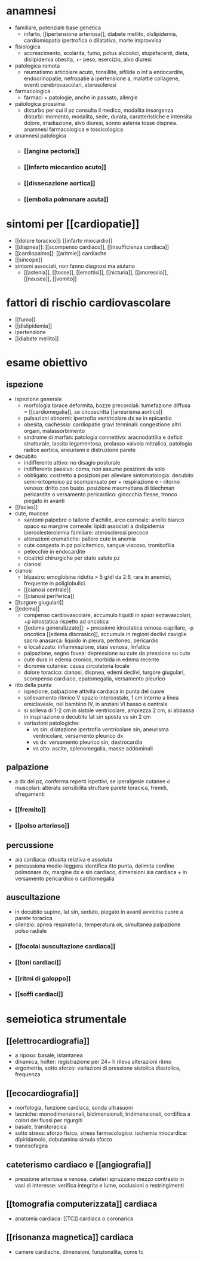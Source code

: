 # anamnesi
- familiare, potenziale base genetica
	- infarto, [[ipertensione arteriosa]], diabete mellito, dislipidemia, cardiomiopatia ipertrofica o dilatativa, morte improvvisa
- fisiologica
	- accrescimento, scolarita, fumo, potus alcoolici, stupefacenti, dieta, dislipidemia obesita, +- peso, esercizio, alvo diuresi
- patologica remota
	- reumatismo articolare acuto, tonsillite, sifilide o inf a endocardite, endocrinopatie, nefropatie a ipertensione a, malattie collagene, eventi cerebrovascolari, aterosclerosi
- farmacologica
	- farmaci = patologie, anche in passato, allergie
- patologica prossima
	- disturbo per cui il pz consulta il medico, modalita insorgenza disturbi: momento, modalita, sede, durata, caratteristiche e intensita dolore, irradiazione, alvo diuresi, sonno astenia tosse dispnea. anamnesi farmacologica e tossicologica
- anamnesi patologica
	- ### [[angina pectoris]]
	- ### [[infarto miocardico acuto]]
	- ### [[dissecazione aortica]]
	- ### [[embolia polmonare acuta]]

# sintomi per [[cardiopatie]]
- [[dolore toracico]]: [[infarto miocardio]]
- [[dispnea]]: [[scompenso cardiaco]], [[insufficienza cardiaca]]
- [[cardiopalmo]]: [[aritmie]] cardiache
- [[sincope]]
- sintomi associati, non fanno diagnosi ma aiutano
	- [[astenia]], [[tosse]], [[emottisi]], [[nicturia]], [[anoressia]], [[nausea]], [[vomito]] 

# fattori di rischio cardiovascolare
- [[fumo]]
- [[dislipidemia]]
- ipertensione
- [[diabete mellito]]

# esame obiettivo
## ispezione
- ispezione generale
	- morfologia torace deformita, bozze precordiali: tumefazione diffusa = [[cardiomegalia]], se circoscritta [[aneurisma aortico]]
	- pulsazioni abnormi: ipertrofia ventricolare dx se in epicardio
	- obesita, cachessia: cardiopatie gravi terminali: congestione altri organi, malassorbimento
	- sindrome di marfan: patologia connettivo: aracnodattilia e deficit strutturale, lassita legamentosa, prolasso valvola mitralica, patologia radice aortica, aneurismi e distruzione parete
- decubito
	- indifferente attivo: no disagio posturale
	- indifferente passivo: coma, non assume posizioni da solo
	- obbligato: costretto a posizioni per alleviare sintomatologia: decubito semi-ortopnoico pz scompensato per + respirazione e - ritorno venoso: dritto con busto. posizione maomettana di blechman pericardite o versamento pericardico: ginocchia flesse, tronco piegato in avanti
- [[facies]]
- cute, mucose
	- xantomi palpebre o tallone d'achille, arco corneale: anello bianco opaco su margine corneale: lipidi associati a dislipidemia ipercolesterolemia familiare: aterosclerosi precoce
	- alterazioni cromatiche: pallore cute in anemia
	- cute congesta in pz policitemico, sangue viscoso, trombofilia
	- petecchie in endocardite
	- cicatrici chirurgiche per stato salute pz
	- cianosi
- cianosi
	- bluastro: emoglobina ridotta > 5 g/dl da 2.6, rara in anemici, frequente in poliglobulici
	- [[cianosi centrale]]
	- [[cianosi periferica]]
- [[turgore giugulari]]
- [[edema]]
	- compenso cardiovascolare, accumulo liquidi in spazi extravascolari, +p idrostatica rispetto ad oncotica
	- [[edema generalizzato]]: + pressione idrostatica venosa-capillare, -p oncotica [[edema discrasico]], accumula in regioni declivi caviglie sacro anasarca: liquido in pleura, peritoneo, pericardio
	- e localizzato: infiammazione, stasi venosa, linfatica
	- palpazione, segno fovea: depressione su cute da pressione su cute
	- cute dura in edema cronico, morbida in edema recente
	- dicromie cutanee: causa circolatoria locale
	- dolore toracico: cianosi, dispnea, edemi declivi, turgore giugulari, scompenso cardiaco, epatomegalia, versamento pleurico
- itto della punta
	- ispezione, palpazione attivita cardiaca in punta del cuore
	- sollevamento ritmico V spazio intercostale, 1 cm interno a linea emiclaveale, nel bambino IV, in anziani VI basso e centrale
	- si solleva di 1-2 cm in sistole ventricolare, ampiezza 2 cm, si abbassa in inspirazione o decubito lat sin sposta vs sin 2 cm
	- variazioni patologiche:
		- vs sin: dilatazione ipertrofia ventricolare sin, aneurisma ventricolare, versamento pleurico dx
		- vs dx: versamento pleurico sin, destrocardia
		- vs alto: ascite, splenomegalia, masse addominali
## palpazione
- a dx del pz, conferma reperti ispettivi, se iperalgesie cutanee o muscolari: alterata sensibilita strutture parete toracica, fremiti, sfregamenti
- ### [[fremito]]
- ### [[polso arterioso]]
## percussione
- aia cardiaca: ottusita relativa e assoluta
- percussiona medio-leggera identifica itto punta, delimita confine polmonare dx, margine dx e sin cardiaco, dimensioni aia cardiaca + in versamento pericardico o cardiomegalia
## auscultazione
- in decubito supino, lat sin, seduto, piegato in avanti avvicina cuore a parete toracica
- silenzio: apnea respiratoria, temperatura ok, simultanea palpazione polso radiale
- ### [[focolai auscultazione cardiaca]]
- ### [[toni cardiaci]]
- ### [[ritmi di galoppo]]
- ### [[soffi cardiaci]]

# semeiotica strumentale
## [[elettrocardiografia]]
- a riposo: basale, istantanea
- dinamica, holter: registrazione per 24+ h rileva alterazioni ritmo
- ergometria, sotto sforzo: variazioni di pressione sistolica diastolica, frequenza
## [[ecocardiografia]]
- morfologia, funzione cardiaca, sonda ultrasuoni
- tecniche: monodimensionali, bidimensionali, tridimensionali, cordifica a colori dei flussi per rigurgiti
- basale, transtoracica
- sotto stress: sforzo fisico, stress farmacologico: ischemia miocardica: dipiridamolo, dobutamina simula sforzo
- tranesofagea
## cateterismo cardiaco e [[angiografia]]
- pressione arteriosa e venosa, cateteri spruzzano mezzo contrasto in vasi di interesse: verifica integrita e lume, occlusioni o restringimenti
## [[tomografia computerizzata]] cardiaca
- anatomia cardiaca: [[TC]] cardiaca o coronarica
## [[risonanza magnetica]] cardiaca
- camere cardiache, dimensioni, funzionalita, come tc